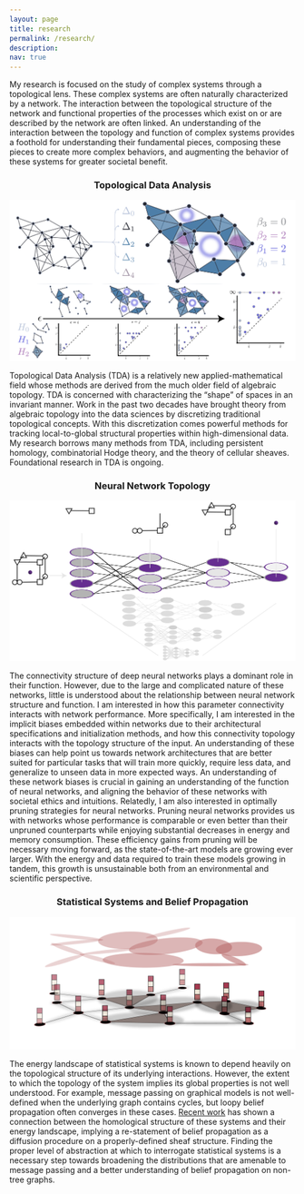 ```yaml
---
layout: page
title: research
permalink: /research/
description:
nav: true
---
```


My research is focused on the study of complex systems through a topological lens.
These complex systems are often naturally characterized by a network. The
interaction between the topological structure of the network and functional properties
of the processes which exist on or are described by the network are often linked.
An understanding of the interaction between the topology and function of complex
systems provides a foothold for understanding their fundamental pieces, composing
these pieces to create more complex behaviors, and augmenting the behavior of these
systems for greater societal benefit.


<h3>
<p style="text-align: center;">Topological Data Analysis</p>
</h3>
<div class="row">
    <div class="col-sm mt-3 mt-md-0">
        <img class="img-fluid rounded z-depth-0" src="/assets/img/persistent_homology.png" alt="" title="persistent homology" />
    </div>
</div>
<div class="caption">
</div>

Topological Data Analysis (TDA) is a relatively new applied-mathematical
field whose methods are derived from the much older field of algebraic topology.
TDA is concerned with characterizing the “shape” of spaces in an invariant manner.
Work in the past two decades have brought theory from algebraic topology into the
data sciences by discretizing traditional topological concepts. With this
discretization comes powerful methods for tracking local-to-global structural
properties within high-dimensional data. My research borrows many methods from
TDA, including persistent homology, combinatorial Hodge theory, and the theory of
cellular sheaves. Foundational research in TDA is ongoing.

<h3>
<p style="text-align: center;">Neural Network Topology</p>
</h3>
<div class="row">
    <div class="col-sm mt-3 mt-md-0">
        <img class="img-fluid rounded z-depth-0" src="/assets/img/nn_topology.png" alt="" title="persistent homology" />
    </div>
</div>
<div class="caption">
</div>

The connectivity structure of deep neural networks plays a dominant role in their
function. However, due to the large and complicated nature of these networks,
little is understood about the relationship between neural network structure and
function. I am interested in how this parameter connectivity interacts with network
performance. More specifically, I am interested in the implicit biases embedded
within networks due to their architectural specifications and initialization methods,
and how this connectivity topology interacts with the topology structure of the input.
An understanding of these biases can help point us towards network architectures
that are better suited for particular tasks that will train more quickly, require less
data, and generalize to unseen data in more expected ways. An understanding of these
network biases is crucial in gaining an understanding of the function of neural networks,
and aligning the behavior of these networks with societal ethics and intuitions.
Relatedly, I am also interested in optimally pruning strategies for neural networks.
Pruning neural networks provides us with networks whose performance is comparable
or even better than their unpruned counterparts while enjoying substantial
decreases in energy and memory consumption. These efficiency gains from pruning
will be necessary moving forward, as the state-of-the-art models are growing ever
larger. With the energy and data required to train these models growing in tandem,
this growth is unsustainable both from an environmental and scientific perspective.


<h3>
<p style="text-align: center;">Statistical Systems and Belief Propagation</p>
</h3>
<div class="row">
    <div class="col-sm mt-3 mt-md-0">
        <img class="img-fluid rounded z-depth-0" src="/assets/img/abstract_mp.png" alt="" title="persistent homology" />
    </div>
</div>
<div class="caption">
</div>

The energy landscape of statistical systems is known to depend heavily on the
topological structure of its underlying interactions. However, the extent to
which the topology of the system implies its global properties is not well understood.
For example, message passing on graphical models is not well-defined when the
underlying graph contains cycles, but loopy belief propagation often converges in
these cases. [Recent work](https://arxiv.org/abs/1903.06088) has shown a connection
between the homological structure of these systems and their energy landscape, implying
a re-statement of belief propagation as a diffusion procedure on a properly-defined
sheaf structure. Finding the proper level of abstraction at which to interrogate
statistical systems is a necessary step towards broadening the distributions that
are amenable to message passing and a better understanding of belief propagation
on non-tree graphs.
